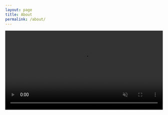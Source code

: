 ```yaml
---
layout: page
title: About
permalink: /about/
---
```


<video style="width:100%;margin:auto;" controls muted>
  <source src="/u/emacs-doctor.ogv" type="video/ogg">
</video>
